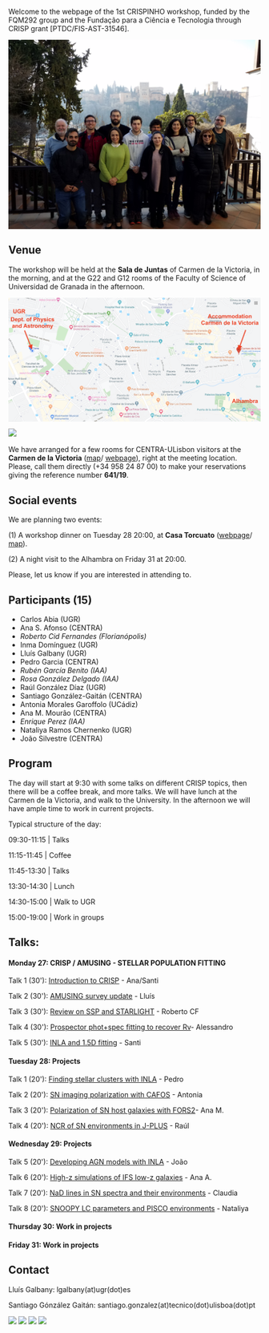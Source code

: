 Welcome to the webpage of the 1st CRISPINHO workshop, funded by the FQM292 group and the Fundação para a
Ciência e Tecnologia through CRISP grant [PTDC/FIS-AST-31546]. 

<p align="center">
<img align="center" width="600" src="group_photo.jpg" class="img-responsive" alt="">
</p>

## Venue

The workshop will be held at the **Sala de Juntas** of Carmen de la Victoria, in the morning, and at the G22 and G12 rooms of the Faculty of Science of Universidad de Granada in the afternoon.

<p align="center">
<img align="center" width="600" src="map.png" class="img-responsive" alt="">
</p>

[![](https://github.com/amusing-muse/crispinho2020/raw/master/map.png)](https://www.google.com/maps/dir/Carmen+de+la+Victoria,+Cuesta+del+Chapiz,+9,+18010+Granada/Faculty+of+Sciences+of+the+UGR,+Avenida+de+Fuente+Nueva,+s%2Fn,+18071+Granada/@37.1792554,-3.6077715,15z/data=!3m1!4b1!4m14!4m13!1m5!1m1!1s0xd71fcc9ac4d670b:0x9edd116b4ac23362!2m2!1d-3.5886695!2d37.1808104!1m5!1m1!1s0xd71fcec9131a577:0x2d03f6ab4085cc8e!2m2!1d-3.6096739!2d37.179749!3e2)

We have arranged for a few rooms for CENTRA-ULisbon visitors at the **Carmen de la Victoria** ([map](https://www.google.com/maps/place/Carmen+de+la+Victoria/@37.1792554,-3.6077715,15z/data=!4m5!3m4!1s0xd71fcc9ac4d670b:0x9edd116b4ac23362!8m2!3d37.1808104!4d-3.5886695)/ 
[webpage](http://carmendelavictoria.ugr.es/)), right at the meeting location. Please, call them directly (+34 958 24 87 00) to make your reservations giving the reference number **641/19**.

## Social events

We are planning two events: 

(1) A workshop dinner on Tuesday 28 20:00, at **Casa Torcuato** ([webpage](https://www.casatorcuato.com/)/ 
[map](https://www.google.com/maps/place/Restaurante+andaluz+-+Casa+Torcuato/@37.18394,-3.5937947,20.63z/data=!4m5!3m4!1s0xd71fcc67f5914ab:0xc6e2aea88a5b1a14!8m2!3d37.1839876!4d-3.5936411)).

(2) A night visit to the Alhambra on Friday 31 at 20:00. 

Please, let us know if you are interested in attending to. 

## Participants (15)

- Carlos Abia (UGR)
- Ana S. Afonso (CENTRA)
- *Roberto Cid Fernandes (Florianópolis)*
- Inma Domínguez (UGR)
- Lluís Galbany (UGR)
- Pedro Garcia (CENTRA)
- *Rubén García Benito (IAA)*
- *Rosa González Delgado (IAA)*
- Raúl González Díaz (UGR)
- Santiago González-Gaitán (CENTRA)
- Antonia Morales Garoffolo (UCádiz)
- Ana M. Mourão (CENTRA)
- *Enrique Perez (IAA)* 
- Nataliya Ramos Chernenko (UGR)
- João Silvestre (CENTRA)

## Program

The day will start at 9:30 with some talks on different CRISP topics, then there will be a coffee break, and more talks. We will have lunch at the Carmen de la Victoria, and walk to the University. In the afternoon we will have ample time to work in current projects.

Typical structure of the day:

 09:30-11:15 | Talks               
 
 11:15-11:45 | Coffee                  
 
 11:45-13:30 | Talks
 
 13:30-14:30 | Lunch                   
 
 14:30-15:00 | Walk to UGR             
 
 15:00-19:00 | Work in groups          

## Talks:

#### Monday 27: CRISP / AMUSING - STELLAR POPULATION FITTING

Talk 1 (30'): [Introduction to CRISP](https://github.com/amusing-muse/crispinho2020/blob/master/talks/CRISP.pdf) - Ana/Santi

Talk 2 (30'): [AMUSING survey update](https://github.com/amusing-muse/crispinho2020/blob/master/talks/Lluis.pdf) - Lluís

Talk 3 (30'): [Review on SSP and STARLIGHT](https://github.com/amusing-muse/crispinho2020/blob/master/talks/Roberto.pdf) - Roberto CF

Talk 4 (30'): [Prospector phot+spec fitting to recover Rv](https://github.com/amusing-muse/crispinho2020/blob/master/talks/Alessandro.pdf)- Alessandro

Talk 5 (30'): [INLA and 1.5D fitting](https://github.com/amusing-muse/crispinho2020/blob/master/talks/Santiago.pdf) - Santi

#### Tuesday 28:  Projects

Talk 1 (20'): [Finding stellar clusters with INLA](https://github.com/amusing-muse/crispinho2020/blob/master/talks/Pedro.pdf) - Pedro

Talk 2 (20'): [SN imaging polarization with CAFOS](https://github.com/amusing-muse/crispinho2020/blob/master/talks/Antonia.pdf) - Antonia

Talk 3 (20'): [Polarization of SN host galaxies with FORS2](https://github.com/amusing-muse/crispinho2020/blob/master/talks/AMourao.pdf)- Ana M.

Talk 4 (20'): [NCR of SN environments in J-PLUS](https://github.com/amusing-muse/crispinho2020/blob/master/talks/Raul.pdf) - Raúl

#### Wednesday 29: Projects

Talk 5 (20'): [Developing AGN models with INLA](https://github.com/amusing-muse/crispinho2020/blob/master/talks/Joao.pdf) - João

Talk 6 (20'): [High-z simulations of IFS low-z galaxies](https://github.com/amusing-muse/crispinho2020/blob/master/talks/AAfonso.pdf) - Ana A.

Talk 7 (20'): [NaD lines in SN spectra and their environments](https://github.com/amusing-muse/crispinho2020/blob/master/talks/Claudia.pdf) - Claudia

Talk 8 (20'): [SNOOPY LC parameters and PISCO environments](https://github.com/amusing-muse/crispinho2020/blob/master/talks/Nataliya.pdf) - Nataliya


#### Thursday 30: Work in projects

#### Friday 31: Work in projects


## Contact

Lluís Galbany: lgalbany(at)ugr(dot)es

Santiago Gónzález Gaitán: santiago.gonzalez(at)tecnico(dot)ulisboa(dot)pt

[![](https://github.com/amusing-muse/crispinho2020/raw/master/group_photo_2.jpg)](https://github.com/amusing-muse/crispinho2020/raw/master/group_photo_2.jpg)
[![](https://github.com/amusing-muse/crispinho2020/raw/master/group_photo_3.jpg)](https://github.com/amusing-muse/crispinho2020/raw/master/group_photo_3.jpg)
[![](https://github.com/amusing-muse/crispinho2020/raw/master/group_photo_4.jpg)](https://github.com/amusing-muse/crispinho2020/raw/master/group_photo_4.jpg)
[![](https://github.com/amusing-muse/crispinho2020/raw/master/group_photo_5.jpg)](https://github.com/amusing-muse/crispinho2020/raw/master/group_photo_5.jpg)
